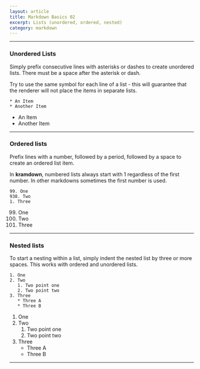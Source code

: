 ```yaml
---
layout: article
title: Markdown Basics 02
excerpt: Lists (unordered, ordered, nested)
category: markdown
---
```


---

### Unordered Lists

Simply prefix consecutive lines with asterisks or dashes to create unordered lists.  There must be a space after the asterisk or dash.

Try to use the same symbol for each line of a list - this will guarantee that the renderer will not place the items in separate lists.

~~~
* An Item
* Another Item
~~~

* An Item
* Another Item

---

### Ordered lists

Prefix lines with a number, followed by a period, followed by a space to create an ordered list item. 

In __kramdown__, numbered lists always start with 1 regardless of the first number.
In other markdowns sometimes the first number is used.

~~~
99. One
938. Two
1. Three
~~~

99. One
938. Two
1. Three

---

### Nested lists

To start a nesting within a list, simply indent the nested list by three or more spaces.  This works with ordered and unordered lists.

~~~
1. One
2. Two
   1. Two point one
   2. Two point two
3. Three
   * Three A
   * Three B
~~~

1. One
2. Two
   1. Two point one
   2. Two point two
3. Three
   * Three A
   * Three B

---

